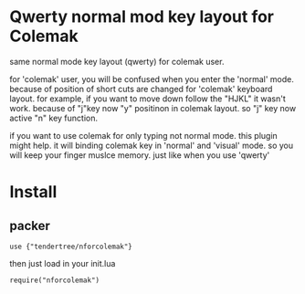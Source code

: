 Qwerty normal mod key layout for Colemak
===========
same normal mode key layout (qwerty) for colemak user.

for 'colemak' user, you will be confused when you enter the 'normal' mode. because of position of short cuts are changed for 'colemak' keyboard layout. for example, if you want to move down follow the "HJKL" it wasn't work. because of "j"key now "y" positinon in colemak layout. so "j" key now active "n" key function.
 
if you want to use colemak for only typing not normal mode. this plugin might help.
it will binding colemak key in 'normal' and 'visual' mode. so you will keep  your finger muslce memory. just like when you use 'qwerty' 


Install
=======
packer
------
```
use {"tendertree/nforcolemak"}
```
then just load in your init.lua 
```
require("nforcolemak")
```



